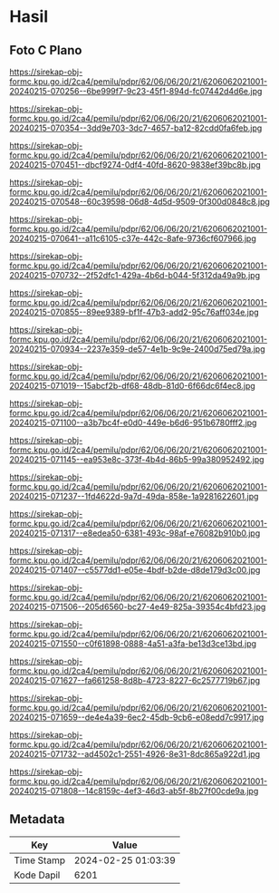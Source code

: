 # Hasil

## Foto C Plano

https://sirekap-obj-formc.kpu.go.id/2ca4/pemilu/pdpr/62/06/06/20/21/6206062021001-20240215-070256--6be999f7-9c23-45f1-894d-fc07442d4d6e.jpg

https://sirekap-obj-formc.kpu.go.id/2ca4/pemilu/pdpr/62/06/06/20/21/6206062021001-20240215-070354--3dd9e703-3dc7-4657-ba12-82cdd0fa6feb.jpg

https://sirekap-obj-formc.kpu.go.id/2ca4/pemilu/pdpr/62/06/06/20/21/6206062021001-20240215-070451--dbcf9274-0df4-40fd-8620-9838ef39bc8b.jpg

https://sirekap-obj-formc.kpu.go.id/2ca4/pemilu/pdpr/62/06/06/20/21/6206062021001-20240215-070548--60c39598-06d8-4d5d-9509-0f300d0848c8.jpg

https://sirekap-obj-formc.kpu.go.id/2ca4/pemilu/pdpr/62/06/06/20/21/6206062021001-20240215-070641--a11c6105-c37e-442c-8afe-9736cf607966.jpg

https://sirekap-obj-formc.kpu.go.id/2ca4/pemilu/pdpr/62/06/06/20/21/6206062021001-20240215-070732--2f52dfc1-429a-4b6d-b044-5f312da49a9b.jpg

https://sirekap-obj-formc.kpu.go.id/2ca4/pemilu/pdpr/62/06/06/20/21/6206062021001-20240215-070855--89ee9389-bf1f-47b3-add2-95c76aff034e.jpg

https://sirekap-obj-formc.kpu.go.id/2ca4/pemilu/pdpr/62/06/06/20/21/6206062021001-20240215-070934--2237e359-de57-4e1b-9c9e-2400d75ed79a.jpg

https://sirekap-obj-formc.kpu.go.id/2ca4/pemilu/pdpr/62/06/06/20/21/6206062021001-20240215-071019--15abcf2b-df68-48db-81d0-6f66dc6f4ec8.jpg

https://sirekap-obj-formc.kpu.go.id/2ca4/pemilu/pdpr/62/06/06/20/21/6206062021001-20240215-071100--a3b7bc4f-e0d0-449e-b6d6-951b6780fff2.jpg

https://sirekap-obj-formc.kpu.go.id/2ca4/pemilu/pdpr/62/06/06/20/21/6206062021001-20240215-071145--ea953e8c-373f-4b4d-86b5-99a380952492.jpg

https://sirekap-obj-formc.kpu.go.id/2ca4/pemilu/pdpr/62/06/06/20/21/6206062021001-20240215-071237--1fd4622d-9a7d-49da-858e-1a9281622601.jpg

https://sirekap-obj-formc.kpu.go.id/2ca4/pemilu/pdpr/62/06/06/20/21/6206062021001-20240215-071317--e8edea50-6381-493c-98af-e76082b910b0.jpg

https://sirekap-obj-formc.kpu.go.id/2ca4/pemilu/pdpr/62/06/06/20/21/6206062021001-20240215-071407--c5577dd1-e05e-4bdf-b2de-d8de179d3c00.jpg

https://sirekap-obj-formc.kpu.go.id/2ca4/pemilu/pdpr/62/06/06/20/21/6206062021001-20240215-071506--205d6560-bc27-4e49-825a-39354c4bfd23.jpg

https://sirekap-obj-formc.kpu.go.id/2ca4/pemilu/pdpr/62/06/06/20/21/6206062021001-20240215-071550--c0f61898-0888-4a51-a3fa-be13d3ce13bd.jpg

https://sirekap-obj-formc.kpu.go.id/2ca4/pemilu/pdpr/62/06/06/20/21/6206062021001-20240215-071627--fa661258-8d8b-4723-8227-6c2577719b67.jpg

https://sirekap-obj-formc.kpu.go.id/2ca4/pemilu/pdpr/62/06/06/20/21/6206062021001-20240215-071659--de4e4a39-6ec2-45db-9cb6-e08edd7c9917.jpg

https://sirekap-obj-formc.kpu.go.id/2ca4/pemilu/pdpr/62/06/06/20/21/6206062021001-20240215-071732--ad4502c1-2551-4926-8e31-8dc865a922d1.jpg

https://sirekap-obj-formc.kpu.go.id/2ca4/pemilu/pdpr/62/06/06/20/21/6206062021001-20240215-071808--14c8159c-4ef3-46d3-ab5f-8b27f00cde9a.jpg


## Metadata

| Key        | Value               |
| ---------- | ------------------- |
| Time Stamp | 2024-02-25 01:03:39 |
| Kode Dapil | 6201                |



